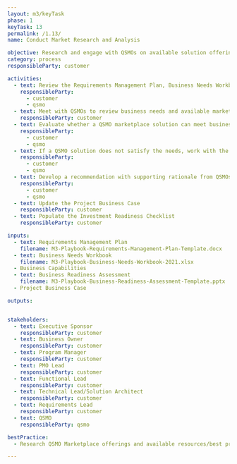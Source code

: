 ```yaml
---
layout: m3/keyTask
phase: 1
keyTask: 13
permalink: /1.13/
name: Conduct Market Research and Analysis 

objective: Research and engage with QSMOs on available solution offerings within the marketplace and assess the solutions’ ability to meet business, capability, and requirement needs.
category: process
responsibleParty: customer

activities:
  - text: Review the Requirements Management Plan, Business Needs Workbook, Business Capabilities, and Business Readiness Assessment Template from previous activities
    responsibleParty:
      - customer
      - qsmo
  - text: Meet with QSMOs to review business needs and available marketplace solutions
    responsibleParty: customer
  - text: Evaluate whether a QSMO marketplace solution can meet business, capability, and requirements needs
    responsibleParty:
      - customer
      - qsmo 
  - text: If a QSMO solution does not satisfy the needs, work with the QSMO to understand the process and documentation required for developing an <a href="https://ussm.gsa.gov/assets/files/Investment-Planning-Guidance-March%202021.pdf">Investment Action Plan (IAP)</a>
    responsibleParty:
      - customer
      - qsmo
  - text: Develop a recommendation with supporting rationale from QSMOs for a proposed path forward
    responsibleParty:
      - customer
      - qsmo
  - text: Update the Project Business Case
    responsibleParty: customer
  - text: Populate the Investment Readiness Checklist
    responsibleParty: customer

inputs:
  - text: Requirements Management Plan
    filename: M3-Playbook-Requirements-Management-Plan-Template.docx
  - text: Business Needs Workbook
    filename: M3-Playbook-Business-Needs-Workbook-2021.xlsx
  - Business Capabilities
  - text: Business Readiness Assessment
    filename: M3-Playbook-Business-Readiness-Assessment-Template.pptx
  - Project Business Case

outputs:


stakeholders:
  - text: Executive Sponsor
    responsibleParty: customer
  - text: Business Owner
    responsibleParty: customer
  - text: Program Manager
    responsibleParty: customer
  - text: PMO Lead
    responsibleParty: customer
  - text: Functional Lead
    responsibleParty: customer
  - text: Technical Lead/Solution Architect
    responsibleParty: customer
  - text: Requirements Lead
    responsibleParty: customer
  - text: QSMO
    responsibleParty: qsmo

bestPractice:
  - Research QSMO Marketplace offerings and available resources/best practices first before exploring other providers

---
```

